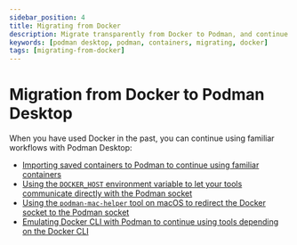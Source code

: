 ```yaml
---
sidebar_position: 4
title: Migrating from Docker
description: Migrate transparently from Docker to Podman, and continue using familiar workflows.
keywords: [podman desktop, podman, containers, migrating, docker]
tags: [migrating-from-docker]
---
```


# Migration from Docker to Podman Desktop

When you have used Docker in the past, you can continue using familiar workflows with Podman Desktop:

* [Importing saved containers to Podman to continue using familiar containers](migrating-from-docker/importing-saved-containers.md)
* [Using the `DOCKER_HOST` environment variable to let your tools communicate directly with the Podman socket](migrating-from-docker/using-the-docker_host-environment-variable)
* [Using the `podman-mac-helper` tool on macOS to redirect the Docker socket to the Podman socket](migrating-from-docker/using-podman-mac-helper)
* [Emulating Docker CLI with Podman to continue using tools depending on the Docker CLI](migrating-from-docker/emulating-docker-cli-with-podman)
